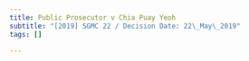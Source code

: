 ```yaml
---
title: Public Prosecutor v Chia Puay Yeoh
subtitle: "[2019] SGMC 22 / Decision Date: 22\_May\_2019"
tags: []

---
```

